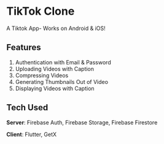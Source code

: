 # TikTok Clone

A Tiktok App- Works on Android & iOS!

## Features
1. Authentication with Email & Password
2. Uploading Videos with Caption
3. Compressing Videos
4. Generating Thumbnails Out of Video
5. Displaying Videos with Caption

## Tech Used
**Server**: Firebase Auth, Firebase Storage, Firebase Firestore

**Client**: Flutter, GetX
